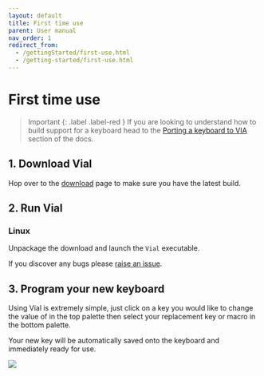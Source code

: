 ```yaml
---
layout: default
title: First time use
parent: User manual
nav_order: 1
redirect_from:
  - /gettingStarted/first-use.html
  - /getting-started/first-use.html
---
```



# First time use

> Important
> {: .label .label-red }
> If you are looking to understand how to build support for a keyboard head to the [Porting a keyboard to VIA](/docs/porting-to-via.html) section of the docs.

## 1. Download Vial

Hop over to the [download](/download) page to make sure you have the latest build.

## 2. Run Vial
### Linux
Unpackage the download and launch the `Vial` executable.

If you discover any bugs please [raise an issue](https://github.com/vial-kb/vial-gui/issues/new/choose).

## 3. Program your new keyboard

Using Vial is extremely simple, just click on a key you would like to change the value of in the top palette then select your replacement key or macro in the bottom palette.

Your new key will be automatically saved onto the keyboard and immediately ready for use.

![](../img/vial-linux.png)
